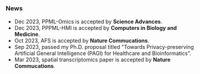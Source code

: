 # 

### News

- Dec 2023, PPML-Omics is accepted by **Science Advances**.
- Dec 2023, PPPML-HMI is accepted by **Computers in Biology and Medicine**.
- Oct 2023, AFS is accepted by **Nature Commucations**.
- Sep 2023, passed my Ph.D. proposal titled "Towards Privacy-preserving Artificial General Intelligence (PAGI) for Healthcare and Bioinformatics".
- Mar 2023, spatial transcriptomics paper is accepted by **Nature Commucations**.

